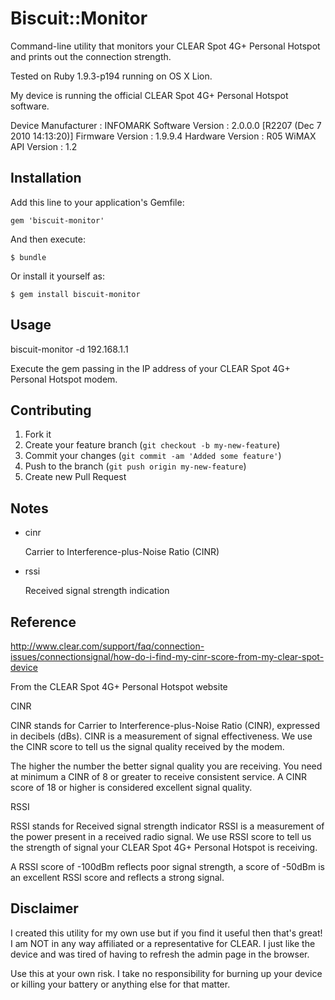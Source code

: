 # Biscuit::Monitor

Command-line utility that monitors your CLEAR Spot 4G+ Personal Hotspot and prints out the connection strength.

Tested on Ruby 1.9.3-p194 running on OS X Lion.

My device is running the official CLEAR Spot 4G+ Personal Hotspot software.

Device Manufacturer : INFOMARK
Software Version :  2.0.0.0 [R2207 (Dec 7 2010 14:13:20)]
Firmware Version :  1.9.9.4
Hardware Version :  R05
WiMAX API Version : 1.2

## Installation

Add this line to your application's Gemfile:

    gem 'biscuit-monitor'

And then execute:

    $ bundle

Or install it yourself as:

    $ gem install biscuit-monitor

## Usage

biscuit-monitor -d 192.168.1.1

Execute the gem passing in the IP address of your CLEAR Spot 4G+ Personal Hotspot modem.

## Contributing

1. Fork it
2. Create your feature branch (`git checkout -b my-new-feature`)
3. Commit your changes (`git commit -am 'Added some feature'`)
4. Push to the branch (`git push origin my-new-feature`)
5. Create new Pull Request

## Notes

- cinr

  Carrier to Interference-plus-Noise Ratio (CINR)

- rssi

  Received signal strength indication

## Reference

http://www.clear.com/support/faq/connection-issues/connectionsignal/how-do-i-find-my-cinr-score-from-my-clear-spot-device

From the CLEAR Spot 4G+ Personal Hotspot website

CINR

CINR stands for Carrier to Interference-plus-Noise Ratio (CINR), expressed in decibels (dBs). CINR is a measurement of signal effectiveness. We use the CINR score to tell us the signal quality received by the modem.

The higher the number the better signal quality you are receiving. You need at minimum a CINR of 8 or greater to receive consistent service. A CINR score of 18 or higher is considered excellent signal quality.

RSSI

RSSI stands for Received signal strength indicator RSSI is a measurement of the power present in a received radio signal. We use RSSI score to tell us the strength of signal your CLEAR Spot 4G+ Personal Hotspot is receiving.

A RSSI score of -100dBm reflects poor signal strength, a score of -50dBm is an excellent RSSI score and reflects a strong signal.

## Disclaimer

I created this utility for my own use but if you find it useful then that's great! I am NOT in any way affiliated or a representative for CLEAR. I just like the device and was tired of having to refresh the admin page in the browser.

Use this at your own risk. I take no responsibility for burning up your device or killing your battery or anything else for that matter.
